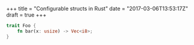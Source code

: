 +++
title = "Configurable structs in Rust"
date = "2017-03-06T13:53:17Z"
draft = true
+++


```rust
trait Foo {
    fn bar(x: usize) -> Vec<i8>;
}
```

